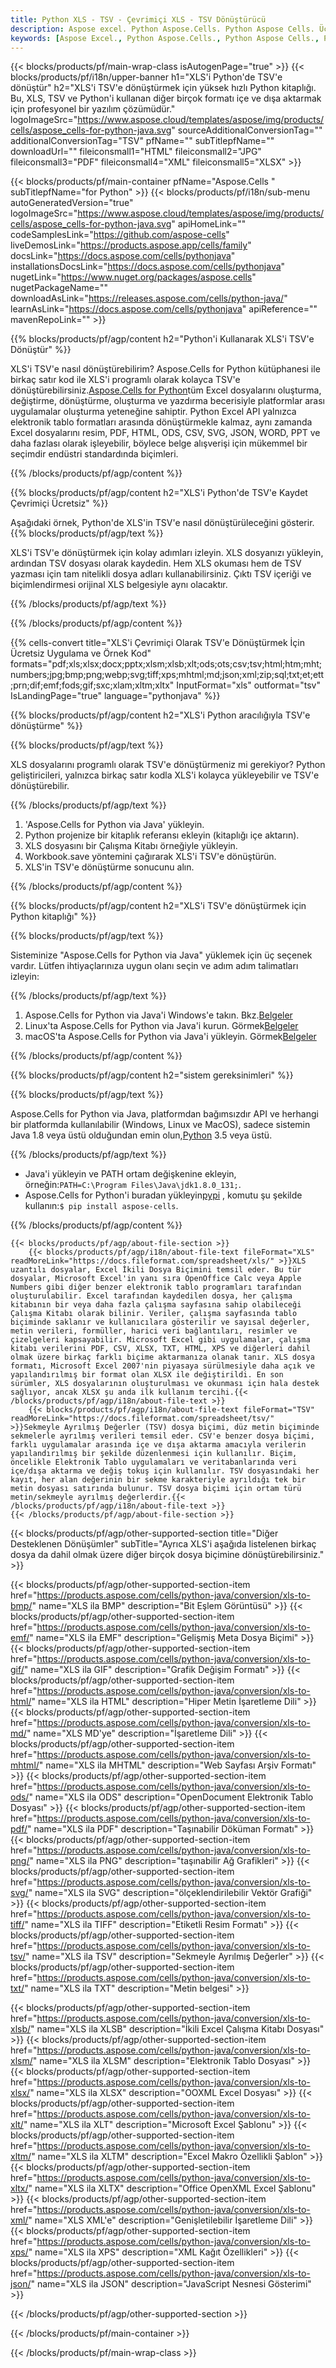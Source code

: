 ```yaml
---
title: Python XLS - TSV - Çevrimiçi XLS - TSV Dönüştürücü
description: Aspose excel. Python Aspose.Cells. Python Aspose Cells. Ücretsiz Çevrimiçi Python XLS'i TSV'e kaydet biçimine dönüştürün. Python XLS - TSV biçimi. XLS'i TSV Python'e kaydedin.
keywords: [Aspose Excel., Python Aspose.Cells., Python Aspose Cells., Python XLS to TSV saveformat., Free Online XLS to TSV Python., Python Convert XLS to TSV]
---
```

{{< blocks/products/pf/main-wrap-class isAutogenPage="true" >}}
{{< blocks/products/pf/i18n/upper-banner h1="XLS\'i Python\'de TSV\'e dönüştür" h2="XLS\'i TSV\'e dönüştürmek için yüksek hızlı Python kitaplığı. Bu, XLS, TSV ve Python\'i kullanan diğer birçok formatı içe ve dışa aktarmak için profesyonel bir yazılım çözümüdür." logoImageSrc="https://www.aspose.cloud/templates/aspose/img/products/cells/aspose_cells-for-python-java.svg" sourceAdditionalConversionTag="" additionalConversionTag="TSV" pfName="" subTitlepfName="" downloadUrl="" fileiconsmall1="HTML" fileiconsmall2="JPG" fileiconsmall3="PDF" fileiconsmall4="XML" fileiconsmall5="XLSX" >}}

{{< blocks/products/pf/main-container pfName="Aspose.Cells " subTitlepfName="for Python" >}}
{{< blocks/products/pf/i18n/sub-menu autoGeneratedVersion="true" logoImageSrc="https://www.aspose.cloud/templates/aspose/img/products/cells/aspose_cells-for-python-java.svg" apiHomeLink="" codeSamplesLink="https://github.com/aspose-cells" liveDemosLink="https://products.aspose.app/cells/family" docsLink="https://docs.aspose.com/cells/pythonjava" installationsDocsLink="https://docs.aspose.com/cells/pythonjava" nugetLink="https://www.nuget.org/packages/aspose.cells" nugetPackageName="" downloadAsLink="https://releases.aspose.com/cells/python-java/" learnAsLink="https://docs.aspose.com/cells/pythonjava" apiReference="" mavenRepoLink="" >}}


{{% blocks/products/pf/agp/content h2="Python\'i Kullanarak XLS\'i TSV\'e Dönüştür" %}}

XLS'i TSV'e nasıl dönüştürebilirim? Aspose.Cells for Python kütüphanesi ile birkaç satır kod ile XLS'i programlı olarak kolayca TSV'e dönüştürebilirsiniz.[Aspose.Cells for Python](https://pypi.org/project/aspose-cells)tüm Excel dosyalarını oluşturma, değiştirme, dönüştürme, oluşturma ve yazdırma becerisiyle platformlar arası uygulamalar oluşturma yeteneğine sahiptir. Python Excel API yalnızca elektronik tablo formatları arasında dönüştürmekle kalmaz, aynı zamanda Excel dosyalarını resim, PDF, HTML, ODS, CSV, SVG, JSON, WORD, PPT ve daha fazlası olarak işleyebilir, böylece belge alışverişi için mükemmel bir seçimdir endüstri standardında biçimleri.
 
{{% /blocks/products/pf/agp/content %}}

{{% blocks/products/pf/agp/content h2="XLS\'i Python\'de TSV\'e Kaydet Çevrimiçi Ücretsiz" %}}

Aşağıdaki örnek, Python'de XLS'in TSV'e nasıl dönüştürüleceğini gösterir.
{{% blocks/products/pf/agp/text %}}

XLS'i TSV'e dönüştürmek için kolay adımları izleyin. XLS dosyanızı yükleyin, ardından TSV dosyası olarak kaydedin. Hem XLS okuması hem de TSV yazması için tam nitelikli dosya adları kullanabilirsiniz. Çıktı TSV içeriği ve biçimlendirmesi orijinal XLS belgesiyle aynı olacaktır.

{{% /blocks/products/pf/agp/text %}}

{{% /blocks/products/pf/agp/content %}}

{{% cells-convert title="XLS\'i Çevrimiçi Olarak TSV\'e Dönüştürmek İçin Ücretsiz Uygulama ve Örnek Kod" formats="pdf;xls;xlsx;docx;pptx;xlsm;xlsb;xlt;ods;ots;csv;tsv;html;htm;mht;numbers;jpg;bmp;png;webp;svg;tiff;xps;mhtml;md;json;xml;zip;sql;txt;et;ett;prn;dif;emf;fods;gif;sxc;xlam;xltm;xltx" InputFormat="xls" outformat="tsv" IsLandingPage="true" language="pythonjava" %}}

{{% blocks/products/pf/agp/content h2="XLS\'i Python aracılığıyla TSV\'e dönüştürme" %}}

{{% blocks/products/pf/agp/text %}}

XLS dosyalarını programlı olarak TSV'e dönüştürmeniz mi gerekiyor? Python geliştiricileri, yalnızca birkaç satır kodla XLS'i kolayca yükleyebilir ve TSV'e dönüştürebilir.

{{% /blocks/products/pf/agp/text %}}

1.  'Aspose.Cells for Python via Java' yükleyin.
1.  Python projenize bir kitaplık referansı ekleyin (kitaplığı içe aktarın).
1.  XLS dosyasını bir Çalışma Kitabı örneğiyle yükleyin.
1.  Workbook.save yöntemini çağırarak XLS'i TSV'e dönüştürün.
1.  XLS'in TSV'e dönüştürme sonucunu alın.

{{% /blocks/products/pf/agp/content %}}

{{% blocks/products/pf/agp/content h2="XLS\'i TSV\'e dönüştürmek için Python kitaplığı" %}}

{{% blocks/products/pf/agp/text %}}

Sisteminize "Aspose.Cells for Python via Java" yüklemek için üç seçenek vardır. Lütfen ihtiyaçlarınıza uygun olanı seçin ve adım adım talimatları izleyin:

{{% /blocks/products/pf/agp/text %}}

1.  Aspose.Cells for Python via Java'i Windows'e takın. Bkz.[Belgeler](https://docs.aspose.com/cells/python-java/getting-started/#windows)
1.  Linux'ta Aspose.Cells for Python via Java'i kurun. Görmek[Belgeler](https://docs.aspose.com/cells/python-java/getting-started/#linux)
1.  macOS'ta Aspose.Cells for Python via Java'i yükleyin. Görmek[Belgeler](https://docs.aspose.com/cells/python-java/getting-started/#macos)

{{% /blocks/products/pf/agp/content %}}

{{% blocks/products/pf/agp/content h2="sistem gereksinimleri" %}}

{{% blocks/products/pf/agp/text %}}

Aspose.Cells for Python via Java, platformdan bağımsızdır API ve herhangi bir platformda kullanılabilir (Windows, Linux ve MacOS), sadece sistemin Java 1.8 veya üstü olduğundan emin olun,[Python](https://www.python.org/downloads/) 3.5 veya üstü.
 
{{% /blocks/products/pf/agp/text %}}

-  Java'i yükleyin ve PATH ortam değişkenine ekleyin, örneğin:<code>PATH=C:\Program Files\Java\jdk1.8.0_131;</code>.
- Aspose.Cells for Python'i buradan yükleyin<a href="https://pypi.org/project/aspose-cells/">pypi</a> , komutu şu şekilde kullanın:<code>$ pip install aspose-cells</code>.

{{% /blocks/products/pf/agp/content %}}

<!-- aboutfile Starts -->
    {{< blocks/products/pf/agp/about-file-section >}}
        {{< blocks/products/pf/agp/i18n/about-file-text fileFormat="XLS" readMoreLink="https://docs.fileformat.com/spreadsheet/xls/" >}}XLS uzantılı dosyalar, Excel İkili Dosya Biçimini temsil eder. Bu tür dosyalar, Microsoft Excel'in yanı sıra OpenOffice Calc veya Apple Numbers gibi diğer benzer elektronik tablo programları tarafından oluşturulabilir. Excel tarafından kaydedilen dosya, her çalışma kitabının bir veya daha fazla çalışma sayfasına sahip olabileceği Çalışma Kitabı olarak bilinir. Veriler, çalışma sayfasında tablo biçiminde saklanır ve kullanıcılara gösterilir ve sayısal değerler, metin verileri, formüller, harici veri bağlantıları, resimler ve çizelgeleri kapsayabilir. Microsoft Excel gibi uygulamalar, çalışma kitabı verilerini PDF, CSV, XLSX, TXT, HTML, XPS ve diğerleri dahil olmak üzere birkaç farklı biçime aktarmanıza olanak tanır. XLS dosya formatı, Microsoft Excel 2007'nin piyasaya sürülmesiyle daha açık ve yapılandırılmış bir format olan XLSX ile değiştirildi. En son sürümler, XLS dosyalarının oluşturulması ve okunması için hala destek sağlıyor, ancak XLSX şu anda ilk kullanım tercihi.{{< /blocks/products/pf/agp/i18n/about-file-text >}}
        {{< blocks/products/pf/agp/i18n/about-file-text fileFormat="TSV" readMoreLink="https://docs.fileformat.com/spreadsheet/tsv/" >}}Sekmeyle Ayrılmış Değerler (TSV) dosya biçimi, düz metin biçiminde sekmelerle ayrılmış verileri temsil eder. CSV'e benzer dosya biçimi, farklı uygulamalar arasında içe ve dışa aktarma amacıyla verilerin yapılandırılmış bir şekilde düzenlenmesi için kullanılır. Biçim, öncelikle Elektronik Tablo uygulamaları ve veritabanlarında veri içe/dışa aktarma ve değiş tokuş için kullanılır. TSV dosyasındaki her kayıt, her alan değerinin bir sekme karakteriyle ayrıldığı tek bir metin dosyası satırında bulunur. TSV dosya biçimi için ortam türü metin/sekmeyle ayrılmış değerlerdir.{{< /blocks/products/pf/agp/i18n/about-file-text >}}
    {{< /blocks/products/pf/agp/about-file-section >}}
<!-- aboutfile Ends -->

{{< blocks/products/pf/agp/other-supported-section title="Diğer Desteklenen Dönüşümler" subTitle="Ayrıca XLS\'i aşağıda listelenen birkaç dosya da dahil olmak üzere diğer birçok dosya biçimine dönüştürebilirsiniz." >}}

{{< blocks/products/pf/agp/other-supported-section-item href="https://products.aspose.com/cells/python-java/conversion/xls-to-bmp/" name="XLS ila BMP" description="Bit Eşlem Görüntüsü" >}}
{{< blocks/products/pf/agp/other-supported-section-item href="https://products.aspose.com/cells/python-java/conversion/xls-to-emf/" name="XLS ila EMF" description="Gelişmiş Meta Dosya Biçimi" >}}
{{< blocks/products/pf/agp/other-supported-section-item href="https://products.aspose.com/cells/python-java/conversion/xls-to-gif/" name="XLS ila GIF" description="Grafik Değişim Formatı" >}}
{{< blocks/products/pf/agp/other-supported-section-item href="https://products.aspose.com/cells/python-java/conversion/xls-to-html/" name="XLS ila HTML" description="Hiper Metin İşaretleme Dili" >}}
{{< blocks/products/pf/agp/other-supported-section-item href="https://products.aspose.com/cells/python-java/conversion/xls-to-md/" name="XLS MD\'ye" description="İşaretleme Dili" >}}
{{< blocks/products/pf/agp/other-supported-section-item href="https://products.aspose.com/cells/python-java/conversion/xls-to-mhtml/" name="XLS ila MHTML" description="Web Sayfası Arşiv Formatı" >}}
{{< blocks/products/pf/agp/other-supported-section-item href="https://products.aspose.com/cells/python-java/conversion/xls-to-ods/" name="XLS ila ODS" description="OpenDocument Elektronik Tablo Dosyası" >}}
{{< blocks/products/pf/agp/other-supported-section-item href="https://products.aspose.com/cells/python-java/conversion/xls-to-pdf/" name="XLS ila PDF" description="Taşınabilir Döküman Formatı" >}}
{{< blocks/products/pf/agp/other-supported-section-item href="https://products.aspose.com/cells/python-java/conversion/xls-to-png/" name="XLS ila PNG" description="taşınabilir Ağ Grafikleri" >}}
{{< blocks/products/pf/agp/other-supported-section-item href="https://products.aspose.com/cells/python-java/conversion/xls-to-svg/" name="XLS ila SVG" description="ölçeklendirilebilir Vektör Grafiği" >}}
{{< blocks/products/pf/agp/other-supported-section-item href="https://products.aspose.com/cells/python-java/conversion/xls-to-tiff/" name="XLS ila TIFF" description="Etiketli Resim Formatı" >}}
{{< blocks/products/pf/agp/other-supported-section-item href="https://products.aspose.com/cells/python-java/conversion/xls-to-tsv/" name="XLS ila TSV" description="Sekmeyle Ayrılmış Değerler" >}}
{{< blocks/products/pf/agp/other-supported-section-item href="https://products.aspose.com/cells/python-java/conversion/xls-to-txt/" name="XLS ila TXT" description="Metin belgesi" >}}

{{< blocks/products/pf/agp/other-supported-section-item href="https://products.aspose.com/cells/python-java/conversion/xls-to-xlsb/" name="XLS ila XLSB" description="İkili Excel Çalışma Kitabı Dosyası" >}}
{{< blocks/products/pf/agp/other-supported-section-item href="https://products.aspose.com/cells/python-java/conversion/xls-to-xlsm/" name="XLS ila XLSM" description="Elektronik Tablo Dosyası" >}}
{{< blocks/products/pf/agp/other-supported-section-item href="https://products.aspose.com/cells/python-java/conversion/xls-to-xlsx/" name="XLS ila XLSX" description="OOXML Excel Dosyası" >}}
{{< blocks/products/pf/agp/other-supported-section-item href="https://products.aspose.com/cells/python-java/conversion/xls-to-xlt/" name="XLS ila XLT" description="Microsoft Excel Şablonu" >}}
{{< blocks/products/pf/agp/other-supported-section-item href="https://products.aspose.com/cells/python-java/conversion/xls-to-xltm/" name="XLS ila XLTM" description="Excel Makro Özellikli Şablon" >}}
{{< blocks/products/pf/agp/other-supported-section-item href="https://products.aspose.com/cells/python-java/conversion/xls-to-xltx/" name="XLS ila XLTX" description="Office OpenXML Excel Şablonu" >}}
{{< blocks/products/pf/agp/other-supported-section-item href="https://products.aspose.com/cells/python-java/conversion/xls-to-xml/" name="XLS XML\'e" description="Genişletilebilir İşaretleme Dili" >}}
{{< blocks/products/pf/agp/other-supported-section-item href="https://products.aspose.com/cells/python-java/conversion/xls-to-xps/" name="XLS ila XPS" description="XML Kağıt Özellikleri" >}}
{{< blocks/products/pf/agp/other-supported-section-item href="https://products.aspose.com/cells/python-java/conversion/xls-to-json/" name="XLS ila JSON" description="JavaScript Nesnesi Gösterimi" >}}

{{< /blocks/products/pf/agp/other-supported-section >}}

{{< /blocks/products/pf/main-container >}}
    
{{< /blocks/products/pf/main-wrap-class >}}
